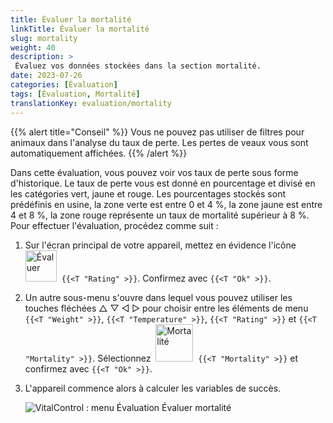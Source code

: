 ```yaml
---
title: Évaluer la mortalité
linkTitle: Évaluer la mortalité
slug: mortality
weight: 40
description: >
 Évaluez vos données stockées dans la section mortalité.
date: 2023-07-26
categories: [Évaluation]
tags: [Évaluation, Mortalité]
translationKey: evaluation/mortality
---
```

{{% alert title="Conseil" %}}
Vous ne pouvez pas utiliser de filtres pour animaux dans l'analyse du taux de perte. Les pertes de veaux vous sont automatiquement affichées.
{{% /alert %}}

Dans cette évaluation, vous pouvez voir vos taux de perte sous forme d'historique. Le taux de perte vous est donné en pourcentage et divisé en les catégories vert, jaune et rouge. Les pourcentages stockés sont prédéfinis en usine, la zone verte est entre 0 et 4 %, la zone jaune est entre 4 et 8 %, la zone rouge représente un taux de mortalité supérieur à 8 %.
Pour effectuer l'évaluation, procédez comme suit :

1. Sur l'écran principal de votre appareil, mettez en évidence l'icône &nbsp;<img src="/icons/main/evaluation.svg" width="50" align="bottom" alt="Évaluer" />&nbsp; `{{<T "Rating" >}}`. Confirmez avec `{{<T "Ok" >}}`.

2. Un autre sous-menu s'ouvre dans lequel vous pouvez utiliser les touches fléchées △ ▽ ◁ ▷ pour choisir entre les éléments de menu `{{<T "Weight" >}}`, `{{<T "Temperature" >}}`, `{{<T "Rating" >}}` et `{{<T "Mortality" >}}`. Sélectionnez &nbsp;<img src="/icons/evaluation/calflosses.svg" width="60" align="bottom" alt="Mortalité" />&nbsp; `{{<T "Mortality" >}}` et confirmez avec `{{<T "Ok" >}}`.

3. L'appareil commence alors à calculer les variables de succès.

   ![VitalControl : menu Évaluation Évaluer mortalité](../images/mortality.png "Évaluer mortalité")
